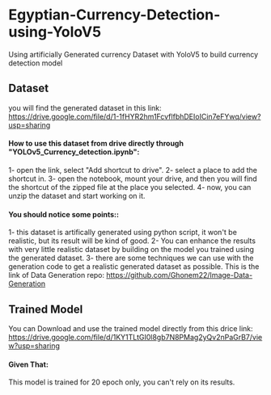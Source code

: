# Egyptian-Currency-Detection-using-YoloV5
  Using artificially Generated currency Dataset with YoloV5 to build currency detection model 

## Dataset
   you will find the generated dataset in this link:
      https://drive.google.com/file/d/1-1fHYR2hm1FcvflfbhDEIoICin7eFYwq/view?usp=sharing



#### How to use this dataset from drive directly through "YOLOv5_Currency_detection.ipynb":

   1- open the link, select "Add shortcut to drive".
   2- select a place to add the shortcut in.
   3- open the notebook, mount your drive, and then you will find the shortcut of the zipped file at the place you selected.
   4- now, you can unzip the dataset and start working on it.
    
#### You should notice some points::

   1- this dataset is artifically generated using python script, it won't be realistic, but its result will be kind of good. 
   2- You can enhance the results with very little realistic dataset by building on the model you trained using the generated dataset.
   3- there are some techniques we can use with the generation code to get a realistic generated dataset as possible.
        This is the link of Data Generation repo:
            https://github.com/Ghonem22/Image-Data-Generation

  
  
## Trained Model
   You can Download and use the trained model directly from this drice link:
      https://drive.google.com/file/d/1KY1TLtGI0l8gb7N8PMag2yQv2nPaGrB7/view?usp=sharing

#### Given That:
   This model is trained for 20 epoch only, you can't rely on its results.


